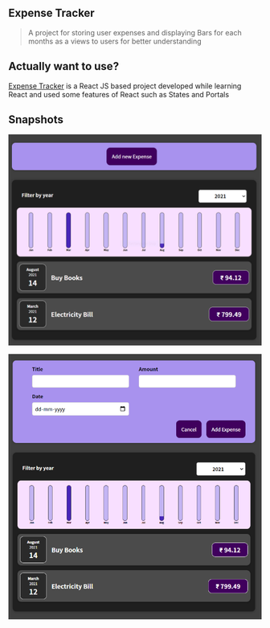 ## Expense Tracker
> A project for storing user expenses and displaying Bars for each months as a views to users for better understanding 

## Actually want to use?
[Expense Tracker](https://user-expense-tracker.netlify.app/) is a React JS based project developed while learning React and used some features of React such as States and Portals

## Snapshots

![](output/ss1.PNG)

![](output/ss2.PNG)